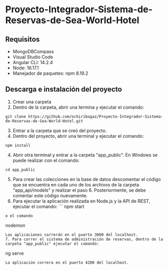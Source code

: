 # Proyecto-Integrador-Sistema-de-Reservas-de-Sea-World-Hotel

## Requisitos
* MongoDBCompass
* Visual Studio Code
* Angular CLI: 14.2.4
* Node: 16.17.1
* Manejador de paquetes: npm 8.19.2

## Descarga e instalación del proyecto
1. Crear una carpeta
2. Dentro de la carpeta, abrir una termina y ejecutar el comando:
```
git clone https://github.com/ochiribogaz/Proyecto-Integrador-Sistema-de-Reservas-de-Sea-World-Hotel.git
```
3. Entrar a la carpeta que se creó del proyecto.
3. Dentro del proyecto, abrir una terminal y ejecutar el comando:
```
npm install
```
4. Abrir otra terminal y entrar a la carpeta "app_public". En Windows se puede realizar con el comando:
```
cd app_public
```
5. Para crear las colecciones en la base de datos descomentar el código que se encuentra en cada uno de los archivos de la carpeta "app_api/models" y realizar el paso 6. Posteriormente, se debe comentar este código nuevamente.
6. Para ejecutar la aplicación realizada en Node.js y la API de REST, ejecutar el comando: ```
npm start
```
o el comando
```
nodemon
```
Las aplicaciones correrán en el puerto 3000 del localhost.
7. Para correr el sistema de administración de reservas, dentro de la carpeta "app_public" ejecutar el comando:
```
ng serve
```
La aplicación correra en el puerto 4200 del localhost.
